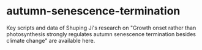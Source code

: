 # autumn-senescence-termination
Key scripts and data of Shuping Ji's research on "Growth onset rather than photosynthesis strongly regulates autumn senescence termination besides climate change" are available here.
